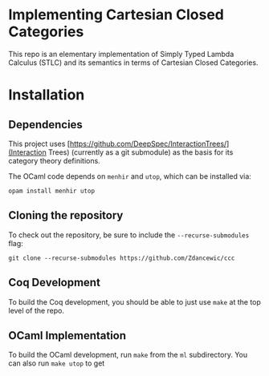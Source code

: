 # Implementing Cartesian Closed Categories

This repo is an elementary implementation of Simply Typed Lambda Calculus (STLC)
and its semantics in terms of Cartesian Closed Categories.

# Installation


## Dependencies

This project uses [https://github.com/DeepSpec/InteractionTrees/](Interaction
Trees) (currently as a git submodule) as the basis for its category theory
definitions.

The OCaml code depends on `menhir` and `utop`, which can be installed via:

```
opam install menhir utop
```

## Cloning the repository

To check out the repository, be sure to include the `--recurse-submodules` flag:

```
git clone --recurse-submodules https://github.com/Zdancewic/ccc
```

## Coq Development

To build the Coq development, you should be able to just use `make` at the top
level of the repo.

## OCaml Implementation

To build the OCaml development, run `make` from the `ml` subdirectory.  You can
also run `make utop` to get 

